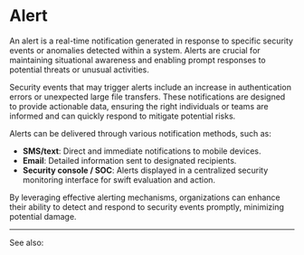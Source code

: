 
# Alert

An alert is a real-time notification generated in response to specific security events or anomalies detected within a system. Alerts are crucial for maintaining situational awareness and enabling prompt responses to potential threats or unusual activities.

Security events that may trigger alerts include an increase in authentication errors or unexpected large file transfers. These notifications are designed to provide actionable data, ensuring the right individuals or teams are informed and can quickly respond to mitigate potential risks.

Alerts can be delivered through various notification methods, such as:

- **SMS/text**: Direct and immediate notifications to mobile devices.
- **Email**: Detailed information sent to designated recipients.
- **Security console / SOC**: Alerts displayed in a centralized security monitoring interface for swift evaluation and action.

By leveraging effective alerting mechanisms, organizations can enhance their ability to detect and respond to security events promptly, minimizing potential damage.

---

See also:

